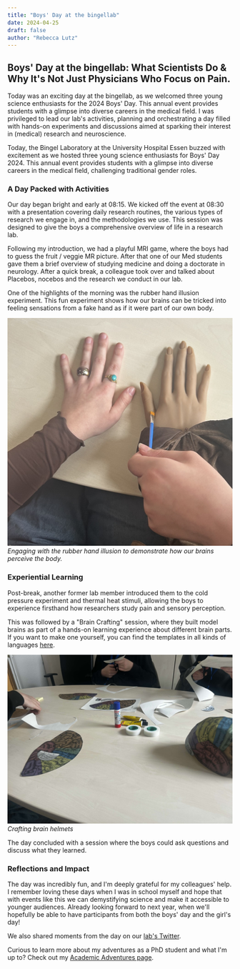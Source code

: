 ```yaml
---
title: "Boys' Day at the bingellab"
date: 2024-04-25
draft: false
author: "Rebecca Lutz"
---
```


## Boys' Day at the bingellab: What Scientists Do & Why It's Not Just Physicians Who Focus on Pain.

Today was an exciting day at the bingellab, as we welcomed three young science enthusiasts for the 2024 Boys' Day. This annual event provides students with a glimpse into diverse careers in the medical field. I was privileged to lead our lab's activities, planning and orchestrating a day filled with hands-on experiments and discussions aimed at sparking their interest in (medical) research and neuroscience.

Today, the Bingel Laboratory at the University Hospital Essen buzzed with excitement as we hosted three young science enthusiasts for Boys' Day 2024. This annual event provides students with a glimpse into diverse careers in the medical field, challenging traditional gender roles. 


### A Day Packed with Activities

Our day began bright and early at 08:15. We kicked off the event at 08:30 with a presentation covering daily research routines, the various types of research we engage in, and the methodologies we use. This session was designed to give the boys a comprehensive overview of life in a research lab.

Following my introduction, we had a playful MRI game, where the boys had to guess the fruit / veggie MR picture. After that one of our Med students gave them a brief overview of studying medicine and doing a doctorate in neurology. After a quick break, a colleague took over and talked about Placebos, nocebos and the research we conduct in our lab.

One of the highlights of the morning was the rubber hand illusion experiment. This fun experiment shows how our brains can be tricked into feeling sensations from a fake hand as if it were part of our own body. 

![Rubber Hand Illusion Experiment](/images/rubber-hand-illusion.jpg)
*Engaging with the rubber hand illusion to demonstrate how our brains perceive the body.*

### Experiential Learning

Post-break, another former lab member introduced them to the cold pressure experiment and thermal heat stimuli, allowing the boys to experience firsthand how researchers study pain and sensory perception. 

This was followed by a "Brain Crafting" session, where they built model brains as part of a hands-on learning experience about different brain parts. If you want to make one yourself, you can find the templates in all kinds of languages [here](https://ellenjmchenry.com/brain-hemisphere-hat/).

![Crafting Brain Helmets](/images/brain-helmet-crafting.jpg)
*Crafting brain helmets*

The day concluded with a session where the boys could ask questions and discuss what they learned.

### Reflections and Impact

The day was incredibly fun, and I'm deeply grateful for my colleagues' help. I remember loving these days when I was in school myself and hope that with events like this we can demystifying science and make it accessible to younger audiences. 
Already looking forward to next year, when we'll hopefully be able to have participants from both the boys' day and the girl's day!

We also shared moments from the day on our [lab's Twitter](https://twitter.com/bingellab/status/1783797806366339257).



Curious to learn more about my adventures as a PhD student and what I'm up to? Check out my [Academic Adventures page](/academic-adventures/).
